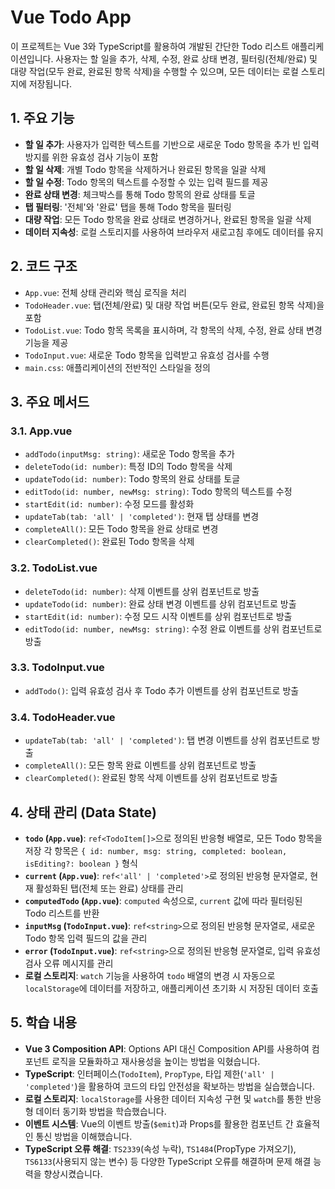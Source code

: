 # Vue Todo App

이 프로젝트는 Vue 3와 TypeScript를 활용하여 개발된 간단한 Todo 리스트 애플리케이션입니다. 사용자는 할 일을 추가, 삭제, 수정, 완료 상태 변경, 필터링(전체/완료) 및 대량 작업(모두 완료, 완료된 항목 삭제)을 수행할 수 있으며, 모든 데이터는 로컬 스토리지에 저장됩니다.

## 1. 주요 기능

*   **할 일 추가**: 사용자가 입력한 텍스트를 기반으로 새로운 Todo 항목을 추가 빈 입력 방지를 위한 유효성 검사 기능이 포함
*   **할 일 삭제**: 개별 Todo 항목을 삭제하거나 완료된 항목을 일괄 삭제
*   **할 일 수정**: Todo 항목의 텍스트를 수정할 수 있는 입력 필드를 제공
*   **완료 상태 변경**: 체크박스를 통해 Todo 항목의 완료 상태를 토글
*   **탭 필터링**: '전체'와 '완료' 탭을 통해 Todo 항목을 필터링
*   **대량 작업**: 모든 Todo 항목을 완료 상태로 변경하거나, 완료된 항목을 일괄 삭제
*   **데이터 지속성**: 로컬 스토리지를 사용하여 브라우저 새로고침 후에도 데이터를 유지

## 2. 코드 구조

*   `App.vue`: 전체 상태 관리와 핵심 로직을 처리
*   `TodoHeader.vue`: 탭(전체/완료) 및 대량 작업 버튼(모두 완료, 완료된 항목 삭제)을 포함
*   `TodoList.vue`: Todo 항목 목록을 표시하며, 각 항목의 삭제, 수정, 완료 상태 변경 기능을 제공
*   `TodoInput.vue`: 새로운 Todo 항목을 입력받고 유효성 검사를 수행
*   `main.css`: 애플리케이션의 전반적인 스타일을 정의

## 3. 주요 메서드

### 3.1. App.vue

*   `addTodo(inputMsg: string)`: 새로운 Todo 항목을 추가
*   `deleteTodo(id: number)`: 특정 ID의 Todo 항목을 삭제
*   `updateTodo(id: number)`: Todo 항목의 완료 상태를 토글
*   `editTodo(id: number, newMsg: string)`: Todo 항목의 텍스트를 수정
*   `startEdit(id: number)`: 수정 모드를 활성화
*   `updateTab(tab: 'all' | 'completed')`: 현재 탭 상태를 변경
*   `completeAll()`: 모든 Todo 항목을 완료 상태로 변경
*   `clearCompleted()`: 완료된 Todo 항목을 삭제

### 3.2. TodoList.vue

*   `deleteTodo(id: number)`: 삭제 이벤트를 상위 컴포넌트로 방출
*   `updateTodo(id: number)`: 완료 상태 변경 이벤트를 상위 컴포넌트로 방출
*   `startEdit(id: number)`: 수정 모드 시작 이벤트를 상위 컴포넌트로 방출
*   `editTodo(id: number, newMsg: string)`: 수정 완료 이벤트를 상위 컴포넌트로 방출

### 3.3. TodoInput.vue

*   `addTodo()`: 입력 유효성 검사 후 Todo 추가 이벤트를 상위 컴포넌트로 방출

### 3.4. TodoHeader.vue

*   `updateTab(tab: 'all' | 'completed')`: 탭 변경 이벤트를 상위 컴포넌트로 방출
*   `completeAll()`: 모든 항목 완료 이벤트를 상위 컴포넌트로 방출
*   `clearCompleted()`: 완료된 항목 삭제 이벤트를 상위 컴포넌트로 방출

## 4. 상태 관리 (Data State)

*   **`todo` (`App.vue`)**: `ref<TodoItem[]>`으로 정의된 반응형 배열로, 모든 Todo 항목을 저장 각 항목은 `{ id: number, msg: string, completed: boolean, isEditing?: boolean }` 형식
*   **`current` (`App.vue`)**: `ref<'all' | 'completed'>`로 정의된 반응형 문자열로, 현재 활성화된 탭(전체 또는 완료) 상태를 관리
*   **`computedTodo` (`App.vue`)**: `computed` 속성으로, `current` 값에 따라 필터링된 Todo 리스트를 반환
*   **`inputMsg` (`TodoInput.vue`)**: `ref<string>`으로 정의된 반응형 문자열로, 새로운 Todo 항목 입력 필드의 값을 관리
*   **`error` (`TodoInput.vue`)**: `ref<string>`으로 정의된 반응형 문자열로, 입력 유효성 검사 오류 메시지를 관리
*   **로컬 스토리지**: `watch` 기능을 사용하여 `todo` 배열의 변경 시 자동으로 `localStorage`에 데이터를 저장하고, 애플리케이션 초기화 시 저장된 데이터 호출

## 5. 학습 내용

*   **Vue 3 Composition API**: Options API 대신 Composition API를 사용하여 컴포넌트 로직을 모듈화하고 재사용성을 높이는 방법을 익혔습니다.
*   **TypeScript**: 인터페이스(`TodoItem`), `PropType`, 타입 제한(`'all' | 'completed'`)을 활용하여 코드의 타입 안전성을 확보하는 방법을 실습했습니다.
*   **로컬 스토리지**: `localStorage`를 사용한 데이터 지속성 구현 및 `watch`를 통한 반응형 데이터 동기화 방법을 학습했습니다.
*   **이벤트 시스템**: Vue의 이벤트 방출(`$emit`)과 Props를 활용한 컴포넌트 간 효율적인 통신 방법을 이해했습니다.
*   **TypeScript 오류 해결**: `TS2339`(속성 누락), `TS1484`(PropType 가져오기), `TS6133`(사용되지 않는 변수) 등 다양한 TypeScript 오류를 해결하며 문제 해결 능력을 향상시켰습니다.
